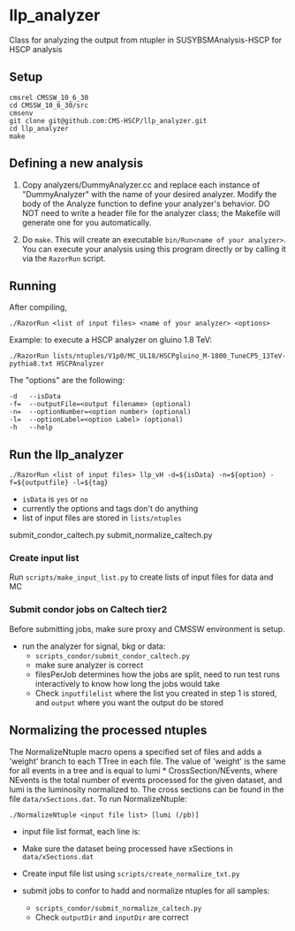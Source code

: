 llp_analyzer
=============

Class for analyzing the output from ntupler in SUSYBSMAnalysis-HSCP for HSCP analysis

Setup
-------------

    cmsrel CMSSW_10_6_30
    cd CMSSW_10_6_30/src
    cmsenv
    git clone git@github.com:CMS-HSCP/llp_analyzer.git
    cd llp_analyzer
    make
  
Defining a new analysis
-------------
1) Copy analyzers/DummyAnalyzer.cc and replace each instance of "DummyAnalyzer" with the name of your desired analyzer.
   Modify the body of the Analyze function to define your analyzer's behavior.
   DO NOT need to write a header file for the analyzer class; the Makefile will generate one for you automatically.  

2) Do `make`.  This will create an executable `bin/Run<name of your analyzer>`. You can execute your analysis using this program directly or by calling it via the `RazorRun` script. 

Running
------------
After compiling, 

    ./RazorRun <list of input files> <name of your analyzer> <options>
  
Example: to execute a HSCP analyzer on gluino 1.8 TeV:

    ./RazorRun lists/ntuples/V1p0/MC_UL18/HSCPgluino_M-1800_TuneCP5_13TeV-pythia8.txt HSCPAnalyzer

The "options" are the following:
    
    -d   --isData
    -f=  --outputFile=<output filename> (optional)
    -n=  --optionNumber=<option number> (optional)
    -l=  --optionLabel=<option Label> (optional)
    -h   --help


## Run the llp_analyzer
    ./RazorRun <list of input files> llp_vH -d=${isData} -n=${option} -f=${outputfile} -l=${tag}
* ```isData``` is ```yes``` or ```no```
* currently the options and tags don't do anything
* list of input files are stored in ```lists/ntuples``` 


submit_condor_caltech.py  submit_normalize_caltech.py

### Create input list
Run  ```scripts/make_input_list.py``` to create lists of input files for data and MC

### Submit condor jobs on Caltech tier2
Before submitting jobs, make sure proxy and CMSSW environment is setup.

* run the analyzer for signal, bkg or data:
	* ```scripts_condor/submit_condor_caltech.py```
	* make sure analyzer is correct
	* filesPerJob determines how the jobs are split, need to run test runs interactively to know how long the jobs would take
	* Check ```inputfilelist``` where the list you created in step 1 is stored, and ```output``` where you want the output do be stored


Normalizing the processed ntuples
------------
The NormalizeNtuple macro opens a specified set of files and adds a 'weight' branch to each TTree in each file.  The value of 'weight' is the same for all events in a tree and is equal to lumi * CrossSection/NEvents, where NEvents is the total number of events processed for the given dataset, and lumi is the luminosity normalized to.  The cross sections can be found in the file ```data/xSections.dat```.  To run NormalizeNtuple:

    ./NormalizeNtuple <input file list> [lumi (/pb)]

* input file list format, each line is:  <dataset name> <root file name>
* Make sure the dataset being processed have xSections in ```data/xSections.dat```
* Create input file list using ```scripts/create_normalize_txt.py```

* submit jobs to confor to hadd and normalize ntuples for all samples:
  * ```scripts_condor/submit_normalize_caltech.py```
  * Check ```outputDir``` and ```inputDir``` are correct
  
